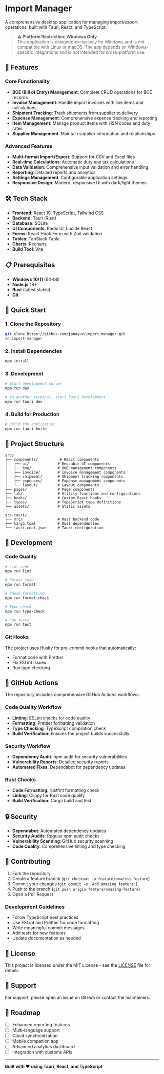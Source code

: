 # Import Manager

A comprehensive desktop application for managing import/export operations, built with Tauri, React, and TypeScript.

> **⚠️ Platform Restriction: Windows Only**  
> This application is designed exclusively for Windows and is not compatible with Linux or macOS. The app depends on Windows-specific integrations and is not intended for cross-platform use.

## 🚀 Features

### Core Functionality

- **BOE (Bill of Entry) Management**: Complete CRUD operations for BOE records
- **Invoice Management**: Handle import invoices with line items and calculations
- **Shipment Tracking**: Track shipments from supplier to delivery
- **Expense Management**: Comprehensive expense tracking and reporting
- **Item Management**: Manage product items with HSN codes and duty rates
- **Supplier Management**: Maintain supplier information and relationships

### Advanced Features

- **Multi-format Import/Export**: Support for CSV and Excel files
- **Real-time Calculations**: Automatic duty and tax calculations
- **Data Validation**: Comprehensive input validation and error handling
- **Reporting**: Detailed reports and analytics
- **Settings Management**: Configurable application settings
- **Responsive Design**: Modern, responsive UI with dark/light themes

## 🛠️ Tech Stack

- **Frontend**: React 19, TypeScript, Tailwind CSS
- **Backend**: Tauri (Rust)
- **Database**: SQLite
- **UI Components**: Radix UI, Lucide React
- **Forms**: React Hook Form with Zod validation
- **Tables**: TanStack Table
- **Charts**: Recharts
- **Build Tool**: Vite

## 📋 Prerequisites

- **Windows 10/11** (64-bit)
- **Node.js** 18+
- **Rust** (latest stable)
- **Git**

## 🚀 Quick Start

### 1. Clone the Repository

```bash
git clone https://github.com/janayuv/import-manager.git
cd import-manager
```

### 2. Install Dependencies

```bash
npm install
```

### 3. Development

```bash
# Start development server
npm run dev

# In another terminal, start Tauri development
npm run tauri dev
```

### 4. Build for Production

```bash
# Build the application
npm run tauri build
```

## 📁 Project Structure

```
src/
├── components/          # React components
│   ├── ui/             # Reusable UI components
│   ├── boe/            # BOE management components
│   ├── invoice/        # Invoice management components
│   ├── shipment/       # Shipment tracking components
│   ├── expenses/       # Expense management components
│   └── layout/         # Layout components
├── pages/              # Page components
├── lib/                # Utility functions and configurations
├── hooks/              # Custom React hooks
├── types/              # TypeScript type definitions
└── assets/             # Static assets

src-tauri/
├── src/                # Rust backend code
├── Cargo.toml          # Rust dependencies
└── tauri.conf.json     # Tauri configuration
```

## 🔧 Development

### Code Quality

```bash
# Lint code
npm run lint

# Format code
npm run format

# Check formatting
npm run format:check

# Type check
npm run type-check

# Run tests
npm run test
```

### Git Hooks

The project uses Husky for pre-commit hooks that automatically:

- Format code with Prettier
- Fix ESLint issues
- Run type checking

## 🚀 GitHub Actions

The repository includes comprehensive GitHub Actions workflows:

### Code Quality Workflow

- **Linting**: ESLint checks for code quality
- **Formatting**: Prettier formatting validation
- **Type Checking**: TypeScript compilation check
- **Build Verification**: Ensures the project builds successfully

### Security Workflow

- **Dependency Audit**: npm audit for security vulnerabilities
- **Vulnerability Reports**: Detailed security reports
- **Automated Fixes**: Dependabot for dependency updates

### Rust Checks

- **Code Formatting**: rustfmt formatting check
- **Linting**: Clippy for Rust code quality
- **Build Verification**: Cargo build and test

## 🔒 Security

- **Dependabot**: Automated dependency updates
- **Security Audits**: Regular npm audit checks
- **Vulnerability Scanning**: GitHub security scanning
- **Code Quality**: Comprehensive linting and type checking

## 📝 Contributing

1. Fork the repository
2. Create a feature branch (`git checkout -b feature/amazing-feature`)
3. Commit your changes (`git commit -m 'Add amazing feature'`)
4. Push to the branch (`git push origin feature/amazing-feature`)
5. Open a Pull Request

### Development Guidelines

- Follow TypeScript best practices
- Use ESLint and Prettier for code formatting
- Write meaningful commit messages
- Add tests for new features
- Update documentation as needed

## 📄 License

This project is licensed under the MIT License - see the [LICENSE](LICENSE) file for details.

## 🤝 Support

For support, please open an issue on GitHub or contact the maintainers.

## 🎯 Roadmap

- [ ] Enhanced reporting features
- [ ] Multi-language support
- [ ] Cloud synchronization
- [ ] Mobile companion app
- [ ] Advanced analytics dashboard
- [ ] Integration with customs APIs

---

**Built with ❤️ using Tauri, React, and TypeScript**
